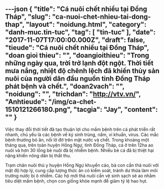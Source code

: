---json
{
    "title": "Cá nuôi chết nhiều tại Đồng Tháp",
    "slug": "ca-nuoi-chet-nhieu-tai-dong-thap",
    "layout": "noidung.html",
    "category": "danh-muc.tin-tuc",
    "tag": [
        "tin-tuc"
    ],
    "date": "2017-11-07T17:00:00.000Z",
    "draft": false,
    "tieude": "Cá nuôi chết nhiều tại Đồng Tháp",
    "doan gioi thieu": "",
    "doangioithieu": "Trong những ngày qua, trời trở lạnh đột ngột. Thời tiết mưa nắng, nhiệt độ chênh lệch đã khiến thủy sản nuôi của người dân đầu nguồn tỉnh Đồng Tháp phát bệnh và chết.",
    "doan2vach": "",
    "noidung": "",
    "trichdan": "http://vtv.vn/",
    "Anhtieude": "/img/ca-chet-1510121266180.png",
    "tacgia": "Jay",
    "__content__": ""
}
---
<p><span style="font-size:14px">Việc thay đổi thời tiết đ&atilde; tạo thuận lợi cho mầm bệnh tr&ecirc;n c&aacute; ph&aacute;t triển rất nhanh, chủ yếu l&agrave; c&aacute;c bệnh về k&yacute; sinh tr&ugrave;ng, nấm, vi khuẩn, virus. C&aacute;c mắc bệnh thường bỏ ăn, nổi lờ đờ tr&ecirc;n mặt nước v&agrave; chết. Trong khoảng một th&aacute;ng qua, tr&ecirc;n to&agrave;n huyện Hồng Ngự, tỉnh Đồng Th&aacute;p, c&aacute; ở tr&ecirc;n 12ha ao nu&ocirc;i v&agrave; hơn 30 lồng b&egrave; nu&ocirc;i đ&atilde; bị nhiễm bệnh. Nhiều b&egrave; c&aacute; đ&atilde; bị thiệt hại nặng khiến n&ocirc;ng d&acirc;n bị thất thu.</span></p>

<p><span style="font-size:14px">Trạm chăn nu&ocirc;i th&uacute; y huyện Hồng Ngự khuyến c&aacute;o, b&agrave; con cần thả nu&ocirc;i với mật độ hợp l&yacute;, cung cấp lượng thức ăn c&oacute; kiểm so&aacute;t, tr&aacute;nh dư thừa l&agrave;m m&ocirc;i trường nước bị &ocirc; nhiễm. C&aacute;c hộ mới thả nu&ocirc;i cần vệ sinh sạch sẽ ao nhằm ti&ecirc;u diệt mầm bệnh, chọn con giống khỏe mạnh để giảm tỷ lệ hao hụt. &nbsp;</span></p>
